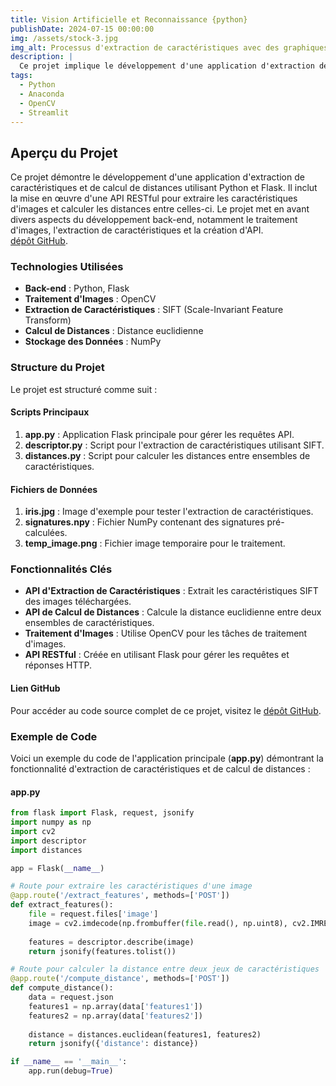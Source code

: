 ```yaml
---
title: Vision Artificielle et Reconnaissance {python}
publishDate: 2024-07-15 00:00:00
img: /assets/stock-3.jpg
img_alt: Processus d'extraction de caractéristiques avec des graphiques vibrants
description: |
  Ce projet implique le développement d'une application d'extraction de caractéristiques et de calcul de distances utilisant Python et Flask.
tags:
  - Python
  - Anaconda
  - OpenCV
  - Streamlit
---
```


## Aperçu du Projet

Ce projet démontre le développement d'une application d'extraction de caractéristiques et de calcul de distances utilisant Python et Flask. Il inclut la mise en œuvre d'une API RESTful pour extraire les caractéristiques d'images et calculer les distances entre celles-ci. Le projet met en avant divers aspects du développement back-end, notamment le traitement d'images, l'extraction de caractéristiques et la création d'API.  
[dépôt GitHub](https://github.com/RedaBenzakour/ia-2).

### Technologies Utilisées

- **Back-end** : Python, Flask  
- **Traitement d'Images** : OpenCV  
- **Extraction de Caractéristiques** : SIFT (Scale-Invariant Feature Transform)  
- **Calcul de Distances** : Distance euclidienne  
- **Stockage des Données** : NumPy  

### Structure du Projet

Le projet est structuré comme suit :  

#### Scripts Principaux

1. **app.py** : Application Flask principale pour gérer les requêtes API.  
2. **descriptor.py** : Script pour l'extraction de caractéristiques utilisant SIFT.  
3. **distances.py** : Script pour calculer les distances entre ensembles de caractéristiques.  

#### Fichiers de Données

1. **iris.jpg** : Image d'exemple pour tester l'extraction de caractéristiques.  
2. **signatures.npy** : Fichier NumPy contenant des signatures pré-calculées.  
3. **temp_image.png** : Fichier image temporaire pour le traitement.  

### Fonctionnalités Clés

- **API d'Extraction de Caractéristiques** : Extrait les caractéristiques SIFT des images téléchargées.  
- **API de Calcul de Distances** : Calcule la distance euclidienne entre deux ensembles de caractéristiques.  
- **Traitement d'Images** : Utilise OpenCV pour les tâches de traitement d'images.  
- **API RESTful** : Créée en utilisant Flask pour gérer les requêtes et réponses HTTP.  

#### Lien GitHub

Pour accéder au code source complet de ce projet, visitez le [dépôt GitHub](https://github.com/RedaBenzakour/ia).

### Exemple de Code

Voici un exemple du code de l'application principale (**app.py**) démontrant la fonctionnalité d'extraction de caractéristiques et de calcul de distances :

#### app.py

```python
from flask import Flask, request, jsonify
import numpy as np
import cv2
import descriptor
import distances

app = Flask(__name__)

# Route pour extraire les caractéristiques d'une image
@app.route('/extract_features', methods=['POST'])
def extract_features():
    file = request.files['image']
    image = cv2.imdecode(np.frombuffer(file.read(), np.uint8), cv2.IMREAD_COLOR)
    
    features = descriptor.describe(image)
    return jsonify(features.tolist())

# Route pour calculer la distance entre deux jeux de caractéristiques
@app.route('/compute_distance', methods=['POST'])
def compute_distance():
    data = request.json
    features1 = np.array(data['features1'])
    features2 = np.array(data['features2'])
    
    distance = distances.euclidean(features1, features2)
    return jsonify({'distance': distance})

if __name__ == '__main__':
    app.run(debug=True)
